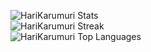 ![HariKarumuri Stats](https://github-readme-stats.vercel.app/api?username=HariKarumuri&theme=blue-green&show_icons=true&hide_border=true&count_private=true)
<br/>
![HariKarumuri Streak](https://github-readme-streak-stats.herokuapp.com/?user=HariKarumuri&theme=blue-green&hide_border=true)
<br/>
![HariKarumuri Top Languages](https://github-readme-stats.vercel.app/api/top-langs/?username=HariKarumuri&theme=blue-green&show_icons=true&hide_border=true&layout=compact)
